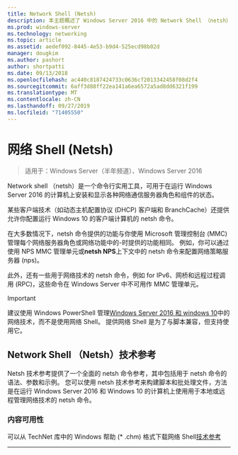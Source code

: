 ```yaml
---
title: Network Shell (Netsh)
description: 本主题概述了 Windows Server 2016 中的 Network Shell （netsh）命令行实用工具。
ms.prod: windows-server
ms.technology: networking
ms.topic: article
ms.assetid: aedef092-8445-4e53-b9d4-525ecd98b02d
manager: dougkim
ms.author: pashort
author: shortpatti
ms.date: 09/13/2018
ms.openlocfilehash: ac440c8187424733c0636cf2013342458f08d2f4
ms.sourcegitcommit: 6aff3d88ff22ea141a6ea6572a5ad8dd6321f199
ms.translationtype: MT
ms.contentlocale: zh-CN
ms.lasthandoff: 09/27/2019
ms.locfileid: "71405550"
---
```

# <a name="network-shell-netsh"></a>网络 Shell \(Netsh\)

>适用于：Windows Server（半年频道）、Windows Server 2016

Network shell （netsh）是一个命令行实用工具，可用于在运行 Windows Server 2016 的计算机上安装和显示各种网络通信服务器角色和组件的状态。

某些客户端技术（如动态主机配置协议 \(DHCP\) 客户端和 BranchCache）还提供允许你配置运行 Windows 10 的客户端计算机的 netsh 命令。

在大多数情况下，netsh 命令提供的功能与你使用 Microsoft 管理控制台 \(MMC\) 管理每个网络服务器角色或网络功能中的\-时提供的功能相同。 例如，你可以通过使用 NPS MMC 管理单元或**netsh NPS**上下文中的 netsh 命令来配置网络策略服务器 \(nps\)。

此外，还有一些用于网络技术的 netsh 命令，例如 for IPv6、网桥和远程过程调用 \(RPC\)，这些命令在 Windows Server 中不可用作 MMC 管理单元。

>[!IMPORTANT]
>建议使用 Windows PowerShell 管理[Windows Server 2016 和 windows 10](https://technet.microsoft.com/library/mt156917.aspx)中的网络技术，而不是使用网络 Shell。 提供网络 Shell 是为了与脚本兼容，但支持使用它。

## <a name="network-shell-netsh-technical-reference"></a>Network Shell （Netsh）技术参考

Netsh 技术参考提供了一个全面的 netsh 命令参考，其中包括用于 netsh 命令的语法、参数和示例。 您可以使用 netsh 技术参考来构建脚本和批处理文件，方法是在运行 Windows Server 2016 和 Windows 10 的计算机上使用用于本地或远程管理网络技术的 netsh 命令。  
  
### <a name="content-availability"></a>内容可用性  
  
可以从 TechNet 库中的 Windows 帮助 \(* .chm\) 格式下载网络 Shell[技术参考](https://gallery.technet.microsoft.com/Netsh-Technical-Reference-c46523dc)  
  
---
